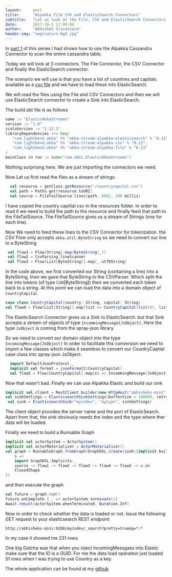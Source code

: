 ```yaml
---
layout:     post
title:      "Alpakka File CSV and ElasticSearch Connectors"
subtitle:   "Let us look at the File, CSV and ElasticSearch Connectors of Alpakka."
date:       2017-10-2 12:00:00
author:     "Abhishek Srivastava"
header-img: "img/saturn-bg2.jpg"
---
```


In [part 1](https://abhsrivastava.github.io/2017/09/29/Scan-Cassandra-with-Alpakka/) of this series I had shown how to use the Alpakka Cassandra Connector to scan the entire cassandra table.

Today we will look at 3 connectors. The File Connector, the CSV Connector and finally the ElasticSearch connector.

The scenario we will use is that you have a list of countries and capitals available as a [csv file](https://github.com/icyrockcom/country-capitals/blob/master/data/country-list.csv) and we have to load these into ElasticSearch.

We will read the files using the File and CSV Connectors and then we will use ElasticSearch connector to create a Sink into ElasticSearch.

The build.sbt file is as follows

```scala
name := "ElasticAkkaStreams"
version := "1.0"
scalaVersion := "2.12.3"
libraryDependencies ++= Seq(
   "com.lightbend.akka" %% "akka-stream-alpakka-elasticsearch" % "0.13",
   "com.lightbend.akka" %% "akka-stream-alpakka-csv" % "0.13",
   "com.lightbend.akka" %% "akka-stream-alpakka-file" % "0.13"
)
mainClass in run := Some("com.abhi.ElasticAkkaStreams")
```

Nothing surprising here. We are just importing the connectors we need.

Now Let us first  read the files as a stream of strings.

```scala
  val resource = getClass.getResource("/countrycapital.csv")
  val path = Paths.get(resource.toURI)
  val source = FileTailSource.lines(path, 8092, 100 millis)
```

I have copied the country capitial csv in the resources folder. In order to read it we need to build the path to the resource and finally feed that path to the FileTailSource. The FileTailSource gives us a stream of Strings (one for each line).

Now We need to feed these lines to the CSV Connector for tokenization. the CSV Flow only accepts `akka.util.ByteString` so we need to convert our line to a ByteString

```scala
 val flow1 = Flow[String].map(ByteString(_))
 val flow2 = CsvParsing.lineScanner
 val flow3 = Flow[List[ByteString]].map(_.utf8String)
```

In the code above, we first converted our String (containing a line) into a ByteString, then we gave that ByteString to the CSVParser. Which split the line into tokens (of type List[ByteString]) then we converted each token back to a string. At this point we can load the data into a domain object of `CountryCapital`.

```scala
case class CountryCapital(country: String, capital: String)
val flow4 = Flow[List[String]].map(list => CountryCapital(list(0), list(1)))
```

The ElasticSearch Connector gives us a Sink to ElasticSearch. but that Sink accepts a stream of objects of type `IncommingMessage[JsObject]`. Here the type `JsObject` is coming from the spray-json library.

So we need to convert our domain object into the type `IncomingMessage[JsObject]` In order to facilitate this conversion we need to import a few classes which make it seamless to convert our CountryCaptial case class into spray-json JsObject.

```scala
  import DefaultJsonProtocol._
  implicit val format = jsonFormat2(CountryCapital)
  val flow5 = Flow[CountryCapital].map{cc => IncommingMessage[JsObject](Some(UUID.randomUUID.toString), cc.asJson.asJsObject)}
```  

Now that wasn't bad. Finally we can use Alpakka Elastic and build our sink

```scala
implicit val client = RestClient.builder(new HttpHost("abhisheks-mini", 9200)).build()
val sinkSettings = ElasticsearchSinkSettings(bufferSize = 100000, retryInterval = 5000, maxRetry = 100)
 val sink = ElasticsearchSink("myindex", "mytype", sinkSettings)
```


The client object provides the server name and the port of ElasticSearch. Apart from that, the sink obviously needs the index and the type where ther data will be loaded.

Finally we need to build a Runnable Graph

```scala
implicit val actorSystem = ActorSystem()
implicit val actorMaterializer = ActorMaterializer()
val graph = RunnableGraph.fromGraph(GraphDSL.create(sink){implicit builder => 
	s =>
	import GraphDSL.Implicits._ 
	source ~> flow1 ~> flow2 ~> flow3 ~> flow4 ~> flow5 ~> s.in
	ClosedShape
})
```
and then execute the graph

```scala
val future = graph.run()
future.onComplete { _ => actorSystem.terminate()}
Await.result(actorSystem.whenTerminated, Duration.Inf)
```

Now in order to check whether the data is loaded or not. Issue the following GET request to your elasticsearch REST endpoint

```
http://abhisheks-mini:9200/myindex/_search?pretty=true&q=*:*
```

In my case it showed me 231 rows.

One big Gotcha was that when you inject IncomingMessgaes into Elastic make sure that the ID is a GUID. For me the data load operaiton just loaded 51 rows when I was trying to use Country as a key.

The whole application can be found at my [github](https://github.com/abhsrivastava/ElasticAlpakkaStreams.)